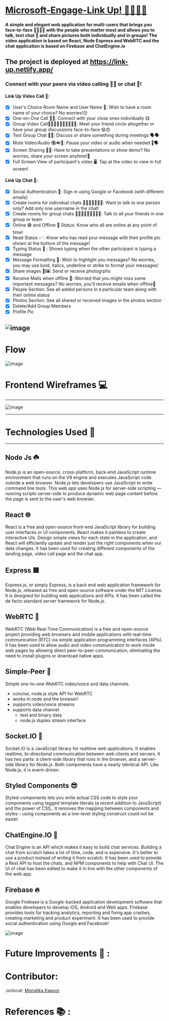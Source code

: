 # [Microsoft-Engage-Link Up! 🔗:people_holding_hands:]( https://link-up.netlify.app/  )
#### A simple and elegant web application for multi-users that brings you face-to-face 👩🏻🧑🏻 with the people who matter most and allows you to talk, text chat 💬 and share pictures both individually and in groups! The video application is based on React, Node Express and WebRTC and the chat application is based on Firebase and ChatEngine.io
The project is deployed at https://link-up.netlify.app/
-----------------------------------------------------------------------------------------------------------------------------------------------------------------------------------
### Connect with your peers via video calling 🤳🏻 or chat 💬!
#### Link Up Video Call 🎦:
- [x] User's Choice Room Name and User Name 🕺: Wish to have a room name of your choice? No worries!😌
- [x] One-on-One Call 👯‍♀: Connect with your close ones individually 😋
- [x] Group Video Call👱🏻‍♀️👱🏻‍♂️👨‍👨‍👧‍👧: Meet your friend circle altogether or have your group discussions face-to-face 😄😍
- [x] Text Group Chat 💬💬: Discuss or share something during meetings 🗣️🗣️
- [x] Mute Video/Audio 🔇🔊🎦: Pause your video or audio when needed 👀🗣️
- [x] Screen Sharing 👩‍💻: Have to take presentations or show demo? No worries, share your screen anytime!🤠
- [x] Full Screen View of participant's video 🖥️: Tap at the video to view in full screen! 
#### Link Up Chat 💬:
- [x] Social Authentication 🔐: Sign in using Google or Facebook (with different emails)
- [x] Create rooms for individual chats 👩🏻‍🦱💬💬🧑🏼: Want to talk to one person only? Add only one username in the chat!
- [x] Create rooms for group chats 👩🏻‍🦱💬👱🏻‍♀️💬🧑: Talk to all your firends in one group or team
- [x] Online 🟢 and Offline 🔴 Status: Know who all are online at any point of time!
- [x] Read Status ✅ : Know who has read your message with their profile pic shown at the bottom of the message!
- [x] Typing Status 📝 : Shows typing when the other participant is typing a message
- [x] Message Formatting 🎨: Wish to highlight you messages? No worries, you may use bold, italics, underline or strike to format your messages!
- [x] Share images 📸🖼️: Send or receive photogrphs
- [x] Receive Mails when offline 📧: Worried that you might miss some important messages? No worries, you'll receive emails when offline📩
- [x] People Section:  See all added persons in a particular team along with their online status
- [x] Photos Section: See all shared or received images in the photos section
- [x] Delete/Add Group Members
- [x] Profile Pic
<!-- ![image](https://user-images.githubusercontent.com/67543895/125391060-70776c00-e3c1-11eb-8da9-271f2e13c7ca.png) -->
![image](https://user-images.githubusercontent.com/67543895/125393062-e204e980-e3c4-11eb-9ea9-db44aa74fa26.png)
 ---------------------------------------------------------------------------------------------------------------------------------
# Flow 
![image](https://user-images.githubusercontent.com/67543895/125451818-cc1853d8-3cec-4293-9aed-38b51011d955.png)

# Frontend Wireframes :computer:
-----------------------------------------------------------------------------------------------------------------------------------------
![image](https://user-images.githubusercontent.com/67543895/125449394-bd757ac5-3765-43fe-bf89-ee97117b0c9c.png)

 ---------------------------------------------------------------------------------------------------------------------------------
# Technologies Used :file_folder:
-----------------------------------------------------------------------------------------------------------------------------------------
## Node Js ☘️
Node.js is an open-source, cross-platform, back-end JavaScript runtime environment that runs on the V8 engine and executes JavaScript code outside a web browser. Node.js lets developers use JavaScript to write command line tools. This web app uses Node.js for server-side scripting — running scripts server-side to produce dynamic web page content before the page is sent to the user's web browser.
## React 🌐
React is a free and open-source front-end JavaScript library for building user interfaces or UI components. React makes it painless to create interactive UIs. Design simple views for each state in the application, and React will efficiently update and render just the right components when our data changes. It has been used for creating different components of the landing page, video call page and the chat app.
## Express 🟨
Express.js, or simply Express, is a back end web application framework for Node.js, released as free and open-source software under the MIT License. It is designed for building web applications and APIs. It has been called the de facto standard server framework for Node.js. 
## WebRTC 💭
WebRTC (Web Real-Time Communication) is a free and open-source project providing web browsers and mobile applications with real-time communication (RTC) via simple application programming interfaces (APIs). It has been used to allow audio and video communication to work inside web pages by allowing direct peer-to-peer communication, eliminating the need to install plugins or download native apps.
## Simple-Peer 👥
Simple one-to-one WebRTC video/voice and data channels.
 - concise, node.js style API for WebRTC
 - works in node and the browser!
 - supports video/voice streams
 - supports data channel
   - text and binary data
   - node.js duplex stream interface
## Socket.IO 📡
Socket.IO is a JavaScript library for realtime web applications. It enables realtime, bi-directional communication between web clients and servers. It has two parts: a client-side library that runs in the browser, and a server-side library for Node.js. Both components have a nearly identical API. Like Node.js, it is event-driven.
## Styled Components 😎
Styled-components lets you write actual CSS code to style your components using tagged template literals (a recent addition to JavaScript) and the power of CSS,. It removes the mapping between components and styles – using components as a low-level styling construct could not be easier.
## ChatEngine.IO 💬
Chat Engine is an API which makes it easy to build chat services. Building a chat from scratch takes a lot of time, code, and is expensive. It's better to use a product instead of writing it from scratch. It has been used to provide a Rest API to host the chats, and NPM components to help with Chat UI. The UI of chat has been edited to make it in line with the other components of the web app.
## Firebase 🔥
Google Firebase is a Google-backed application development software that enables developers to develop iOS, Android and Web apps. Firebase provides tools for tracking analytics, reporting and fixing app crashes, creating marketing and product experiment. It has been used to provide social authentication using Google and Facebook!

![image](https://user-images.githubusercontent.com/67543895/125445874-af203c0b-2dc3-435a-9d44-5270aa5b8e84.png)


# Future Improvements :dart: :

# Contributor:
:octocat: [Monalika Kapoor]( https://github.com/MonalikaKapoor )

# References :books: :

